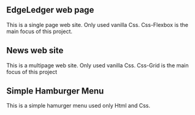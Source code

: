 ##  EdgeLedger web page

This is a single page web site. Only used vanilla Css. Css-Flexbox is the main focus of this project.

##  News web site

This is a multipage web site. Only used vanilla Css. Css-Grid is the main focus of this project

## Simple Hamburger Menu

This is a simple hamurger menu used only Html and Css.
